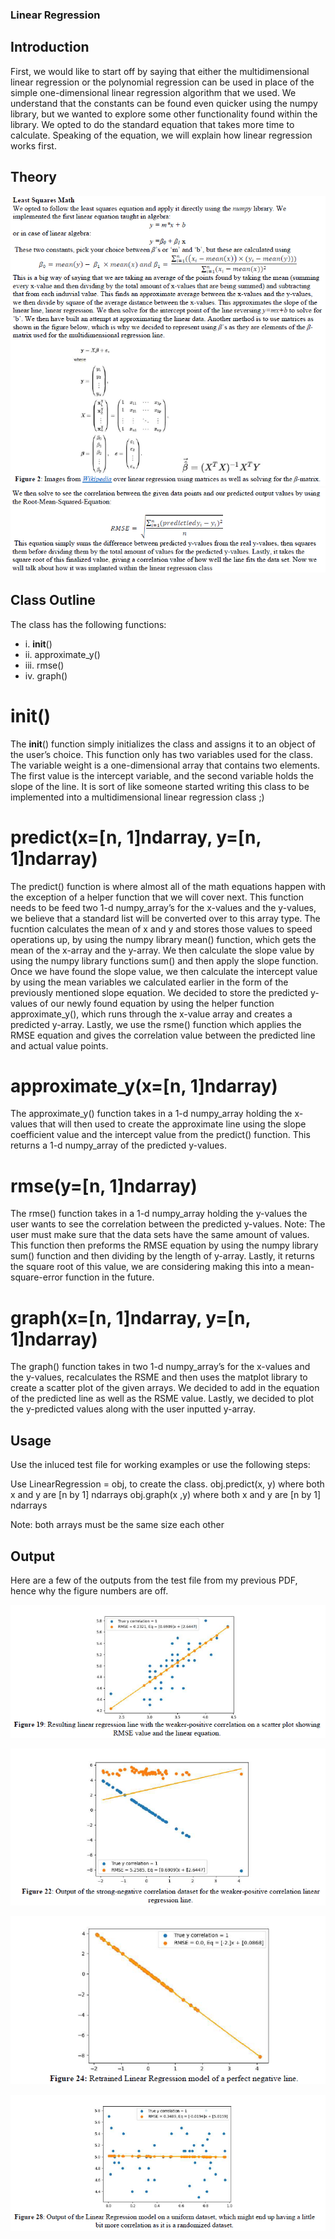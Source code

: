 ### Linear Regression 

## Introduction
First, we would like to start off by saying that either the multidimensional linear regression or the polynomial regression can be used in place of the simple one-dimensional linear regression algorithm that we used. We understand that the constants can be found even quicker using the numpy library, but we wanted to explore some other functionality found within the library. We opted to do the standard equation that takes more time to calculate.  Speaking of the equation, we will explain how linear regression works first. 

## Theory
![](images/theory.PNG)
![](images/theoryLinear2.PNG)

## Class Outline 
The class has the following functions: 
 - i.   __init__()
 - ii.  approximate_y()
 - iii. rmse()
 - iv.  graph()

# __init__()
The __init__() function simply initializes the class and assigns it to an object of the user’s choice. This function only has two variables used for the class. The variable weight is a one-dimensional array that contains two elements. The first value is the intercept variable, and the second variable holds the slope of the line. It is sort of like someone started writing this class to be implemented into a multidimensional linear regression class ;)

# predict(x=[n, 1]ndarray, y=[n, 1]ndarray)
The predict() function is where almost all of the math equations happen with the exception of a helper function that we will cover next. This function needs to be feed two 1-d numpy_array’s for the x-values and the y-values, we believe that a standard list will be converted over to this array type. The fucntion calculates the mean of x and y and stores those values to speed operations up, by using the numpy library mean() function, which gets the mean of the x-array and the y-array. We then calculate the slope value by using the numpy library functions sum() and then apply the slope function. Once we have found the slope value, we then calculate the intercept value by using the mean variables we calculated earlier in the form of the previously mentioned slope equation. We decided to store the predicted y-values of our newly found equation by using the helper function approximate_y(), which runs through the x-value array and creates a predicted y-array. Lastly, we use the rsme() function which applies the RMSE equation and gives the correlation value between the predicted line and actual value points.

# approximate_y(x=[n, 1]ndarray)
The approximate_y() function takes in a 1-d numpy_array holding the x-values that will then used to create the approximate line using the slope coefficient value and the intercept value from the predict() function. This returns a 1-d numpy_array of the predicted y-values. 

# rmse(y=[n, 1]ndarray)
The rmse() function takes in a 1-d numpy_array holding the y-values the user wants to see the correlation between the predicted y-values. 
Note: The user must make sure that the data sets have the same amount of values. This function then preforms the RMSE equation by using the numpy library sum() function and then dividing by the length of y-array. Lastly, it returns the square root of this value, we are considering making this into a mean-square-error function in the future. 

# graph(x=[n, 1]ndarray, y=[n, 1]ndarray) 
The graph() function takes in two 1-d numpy_array’s for the x-values and the y-values, recalculates the RSME and then uses the matplot library to create a scatter plot of the given arrays. We decided to add in the equation of the predicted line as well as the RSME value. Lastly, we decided to plot the y-predicted values along with the user inputted y-array.

## Usage
Use the inluced test file for working examples or use the following steps: 

Use LinearRegression = obj, to create the class. 
obj.predict(x, y) where both x and y are [n by 1] ndarrays
obj.graph(x ,y) where both x and y are [n by 1] ndarrays

Note: both arrays must be the same size each other

## Output 
Here are a few of the outputs from the test file from my previous PDF, hence why the figure numbers are off.

![](images/linearout1.PNG)

![](images/linearout2.PNG)

![](images/linearout3.PNG)

![](images/linearout4.PNG)
